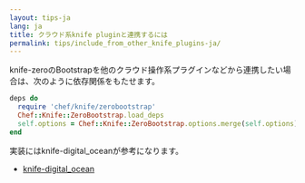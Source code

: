 ```yaml
---
layout: tips-ja
lang: ja
title: クラウド系knife pluginと連携するには
permalink: tips/include_from_other_knife_plugins-ja/
---
```


knife-zeroのBootstrapを他のクラウド操作系プラグインなどから連携したい場合は、次のように依存関係をもたせます。

```ruby
deps do
  require 'chef/knife/zerobootstrap'
  Chef::Knife::ZeroBootstrap.load_deps
  self.options = Chef::Knife::ZeroBootstrap.options.merge(self.options)
end
```

実装にはknife-digital_oceanが参考になります。

- [knife-digital_ocean](https://github.com/higanworks/knife-digital_ocean/blob/79_merge_zero_bootstrap_options/lib/chef/knife/digital_ocean_droplet_create.rb)
